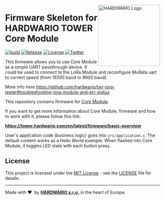 <a href="https://www.hardwario.com/"><img src="https://www.hardwario.com/ci/assets/hw-logo.svg" width="200" alt="HARDWARIO Logo" align="right"></a>

# Firmware Skeleton for HARDWARIO TOWER Core Module

[![build](https://github.com/hardwario/twr-uart-passthrough/actions/workflows/main.yml/badge.svg)](https://github.com/hardwario/twr-uart-passthrough/actions/workflows/main.yml)
[![Release](https://img.shields.io/github/release/hardwario/twr-uart-passthrough.svg)](https://github.com/hardwario/twr-uart-passthrough/releases)
[![License](https://img.shields.io/github/license/hardwario/twr-uart-passthrough.svg)](https://github.com/hardwario/twr-uart-passthrough/blob/master/LICENSE)
[![Twitter](https://img.shields.io/twitter/follow/hardwario_en.svg?style=social&label=Follow)](https://twitter.com/hardwario_en)

This firmware allows you to use Core Module as a simple UART passthrough device. It could be used to connect to the LoRa Module and reconfigure MuRata uart to correct speed (from 19200 baud to 9600 baud).

More info here https://github.com/hardwario/twr-lora-tester#troubleshooting-lora-module-and-err-status

This repository contains firmware for [Core Module](https://shop.hardwario.com/core-module).

If you want to get more information about Core Module, firmware and how to work with it, please follow this link:

**https://tower.hardwario.com/en/latest/firmware/basic-overview**

User's application code (business logic) goes into `src/application.c`.
The default content works as a *Hello World* example.
When flashed into Core Module, it toggles LED state with each button press.

## License

This project is licensed under the [MIT License](https://opensource.org/licenses/MIT/) - see the [LICENSE](LICENSE) file for details.

---

Made with &#x2764;&nbsp; by [**HARDWARIO s.r.o.**](https://www.hardwario.com/) in the heart of Europe.
